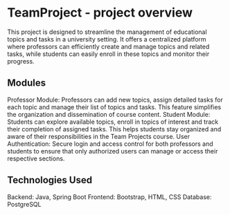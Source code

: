 # TeamProject - project overview
This project is designed to streamline the management of educational topics and tasks in a university setting. It offers a centralized platform where professors can efficiently create and manage topics and related tasks, while students can easily enroll in these topics and monitor their progress.

## Modules
Professor Module: Professors can add new topics, assign detailed tasks for each topic and manage their list of topics and tasks. This feature simplifies the organization and dissemination of course content.
Student Module: Students can explore available topics, enroll in topics of interest and track their completion of assigned tasks. This helps students stay organized and aware of their responsibilities in the Team Projects course.
User Authentication: Secure login and access control for both professors and students to ensure that only authorized users can manage or access their respective sections.

## Technologies Used
Backend: Java, Spring Boot
Frontend: Bootstrap, HTML, CSS
Database: PostgreSQL
